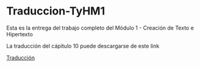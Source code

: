 # Traduccion-TyHM1

Esta es la entrega del trabajo completo del Módulo 1 - Creación de Texto e Hipertexto

<p>
  
 La traducción del cápitulo 10 puede descargarse de este link
  
<p>
  
 [Traducción](TRADUCCIONFINAL.zip)
